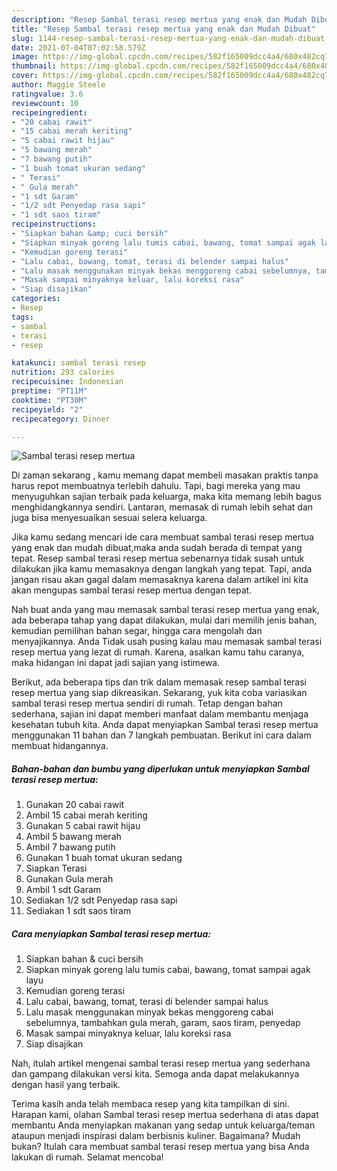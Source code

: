 ```yaml
---
description: "Resep Sambal terasi resep mertua yang enak dan Mudah Dibuat"
title: "Resep Sambal terasi resep mertua yang enak dan Mudah Dibuat"
slug: 1144-resep-sambal-terasi-resep-mertua-yang-enak-dan-mudah-dibuat
date: 2021-07-04T07:02:58.579Z
image: https://img-global.cpcdn.com/recipes/582f165009dcc4a4/680x482cq70/sambal-terasi-resep-mertua-foto-resep-utama.jpg
thumbnail: https://img-global.cpcdn.com/recipes/582f165009dcc4a4/680x482cq70/sambal-terasi-resep-mertua-foto-resep-utama.jpg
cover: https://img-global.cpcdn.com/recipes/582f165009dcc4a4/680x482cq70/sambal-terasi-resep-mertua-foto-resep-utama.jpg
author: Maggie Steele
ratingvalue: 3.6
reviewcount: 10
recipeingredient:
- "20 cabai rawit"
- "15 cabai merah keriting"
- "5 cabai rawit hijau"
- "5 bawang merah"
- "7 bawang putih"
- "1 buah tomat ukuran sedang"
- " Terasi"
- " Gula merah"
- "1 sdt Garam"
- "1/2 sdt Penyedap rasa sapi"
- "1 sdt saos tiram"
recipeinstructions:
- "Siapkan bahan &amp; cuci bersih"
- "Siapkan minyak goreng lalu tumis cabai, bawang, tomat sampai agak layu"
- "Kemudian goreng terasi"
- "Lalu cabai, bawang, tomat, terasi di belender sampai halus"
- "Lalu masak menggunakan minyak bekas menggoreng cabai sebelumnya, tambahkan gula merah, garam, saos tiram, penyedap"
- "Masak sampai minyaknya keluar, lalu koreksi rasa"
- "Siap disajikan"
categories:
- Resep
tags:
- sambal
- terasi
- resep

katakunci: sambal terasi resep 
nutrition: 293 calories
recipecuisine: Indonesian
preptime: "PT11M"
cooktime: "PT30M"
recipeyield: "2"
recipecategory: Dinner

---
```



![Sambal terasi resep mertua](https://img-global.cpcdn.com/recipes/582f165009dcc4a4/680x482cq70/sambal-terasi-resep-mertua-foto-resep-utama.jpg)

Di zaman  sekarang , kamu memang dapat membeli masakan praktis tanpa harus repot membuatnya terlebih dahulu. Tapi, bagi mereka yang mau menyuguhkan sajian terbaik pada keluarga, maka kita memang lebih bagus menghidangkannya sendiri. Lantaran, memasak di rumah lebih sehat dan juga bisa menyesuaikan sesuai selera keluarga.

Jika kamu sedang mencari ide cara membuat sambal terasi resep mertua yang enak dan mudah dibuat,maka anda sudah berada di tempat yang tepat. Resep sambal terasi resep mertua  sebenarnya tidak susah untuk dilakukan jika kamu memasaknya dengan langkah yang tepat. Tapi, anda jangan risau akan gagal dalam memasaknya 
karena dalam artikel ini kita akan mengupas sambal terasi resep mertua dengan tepat.  



Nah buat anda yang mau memasak sambal terasi resep mertua yang enak, ada beberapa tahap yang dapat dilakukan, mulai dari memilih jenis bahan, kemudian pemilihan bahan segar, hingga cara mengolah dan menyajikannya. Anda Tidak usah pusing kalau mau memasak sambal terasi resep mertua yang lezat di rumah. Karena, asalkan kamu  tahu caranya, maka hidangan ini dapat jadi sajian yang istimewa.

Berikut, ada beberapa tips dan trik dalam memasak resep sambal terasi resep mertua yang siap dikreasikan. Sekarang, yuk kita coba variasikan sambal terasi resep mertua sendiri di rumah. Tetap dengan bahan sederhana, sajian ini dapat memberi manfaat dalam membantu menjaga kesehatan tubuh kita. Anda dapat menyiapkan Sambal terasi resep mertua menggunakan 11 bahan dan 7 langkah pembuatan. Berikut ini cara dalam membuat hidangannya.

<!--inarticleads1-->

##### Bahan-bahan dan bumbu yang diperlukan untuk menyiapkan Sambal terasi resep mertua:

1. Gunakan 20 cabai rawit
1. Ambil 15 cabai merah keriting
1. Gunakan 5 cabai rawit hijau
1. Ambil 5 bawang merah
1. Ambil 7 bawang putih
1. Gunakan 1 buah tomat ukuran sedang
1. Siapkan  Terasi
1. Gunakan  Gula merah
1. Ambil 1 sdt Garam
1. Sediakan 1/2 sdt Penyedap rasa sapi
1. Sediakan 1 sdt saos tiram




<!--inarticleads2-->

##### Cara menyiapkan Sambal terasi resep mertua:

1. Siapkan bahan &amp; cuci bersih
1. Siapkan minyak goreng lalu tumis cabai, bawang, tomat sampai agak layu
1. Kemudian goreng terasi
1. Lalu cabai, bawang, tomat, terasi di belender sampai halus
1. Lalu masak menggunakan minyak bekas menggoreng cabai sebelumnya, tambahkan gula merah, garam, saos tiram, penyedap
1. Masak sampai minyaknya keluar, lalu koreksi rasa
1. Siap disajikan




Nah, itulah artikel mengenai  sambal terasi resep mertua  yang sederhana dan gampang dilakukan versi kita. Semoga anda dapat melakukannya dengan hasil yang terbaik. 

Terima kasih anda telah membaca resep yang kita tampilkan di sini. Harapan kami, olahan  Sambal terasi resep mertua sederhana di atas dapat membantu Anda menyiapkan makanan yang sedap untuk keluarga/teman ataupun menjadi inspirasi dalam berbisnis kuliner. Bagaimana? Mudah bukan? Itulah cara membuat sambal terasi resep mertua yang bisa Anda lakukan di rumah. Selamat mencoba!

